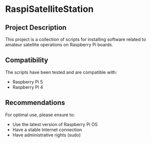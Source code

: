 # RaspiSatelliteStation

## Project Description

This project is a collection of scripts for installing software related to amateur satellite operations on Raspberry Pi boards.

## Compatibility

The scripts have been tested and are compatible with:
- Raspberry Pi 5
- Raspberry Pi 4

## Recommendations

For optimal use, please ensure to:
- Use the latest version of Raspberry Pi OS
- Have a stable Internet connection
- Have administrative rights (sudo)
